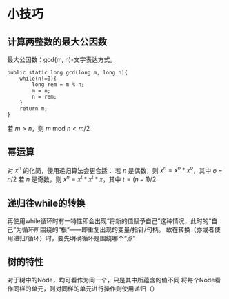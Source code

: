 # 小技巧

## 计算两整数的最大公因数
最大公因数：gcd(m, n)-文字表达方式。
```
public static long gcd(long m, long n){
    while(n!=0){
        long rem = m % n;
        m = n;
        n = rem;
    }
    return m;
}
```
若 $m>n$，则 $m$ mod $n<m/2$ 

## 幂运算
对 $x^n$ 的化简，使用递归算法会更合适：
若 $n$ 是偶数，则 $x^n=x^o*x^o$，其中 $o=n/2$
若 $n$ 是奇数，则 $x^n=x^t*x^t*x$，其中 $t=(n-1)/2$

## 递归往while的转换
再使用while循环时有一特性即会出现“将新的值赋予自己”这种情况，此时的“自己”为循环所围绕的“根”——即重复出现的变量/指针/句柄。
故在转换（亦或者使用递归/循环）时，要先明确循环是围绕哪个“点”

## 树的特性
对于树中的Node，均可看作为同一个，只是其中所蕴含的值不同
将每个Node看作同样的单元，则对同样的单元进行操作则使用递归（）